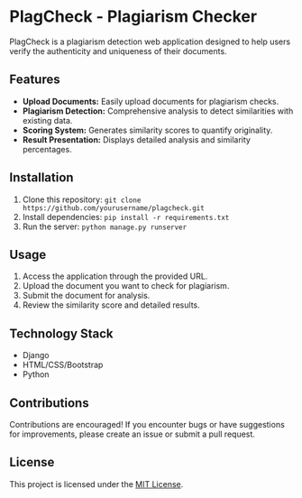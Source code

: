 # PlagCheck - Plagiarism Checker

PlagCheck is a plagiarism detection web application designed to help users verify the authenticity and uniqueness of their documents.

## Features

- **Upload Documents:** Easily upload documents for plagiarism checks.
- **Plagiarism Detection:** Comprehensive analysis to detect similarities with existing data.
- **Scoring System:** Generates similarity scores to quantify originality.
- **Result Presentation:** Displays detailed analysis and similarity percentages.

## Installation

1. Clone this repository: `git clone https://github.com/yourusername/plagcheck.git`
2. Install dependencies: `pip install -r requirements.txt`
3. Run the server: `python manage.py runserver`

## Usage

1. Access the application through the provided URL.
2. Upload the document you want to check for plagiarism.
3. Submit the document for analysis.
4. Review the similarity score and detailed results.

## Technology Stack

- Django
- HTML/CSS/Bootstrap
- Python

## Contributions

Contributions are encouraged! If you encounter bugs or have suggestions for improvements, please create an issue or submit a pull request.

## License

This project is licensed under the [MIT License](LICENSE).
